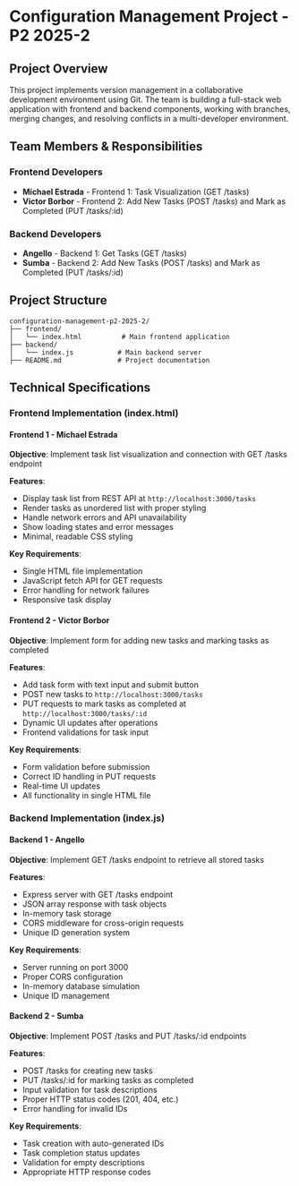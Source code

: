 # Configuration Management Project - P2 2025-2

## Project Overview
This project implements version management in a collaborative development environment using Git. The team is building a full-stack web application with frontend and backend components, working with branches, merging changes, and resolving conflicts in a multi-developer environment.

## Team Members & Responsibilities

### Frontend Developers
- **Michael Estrada** - Frontend 1: Task Visualization (GET /tasks)
- **Victor Borbor** - Frontend 2: Add New Tasks (POST /tasks) and Mark as Completed (PUT /tasks/:id)

### Backend Developers
- **Angello** - Backend 1: Get Tasks (GET /tasks)
- **Sumba** - Backend 2: Add New Tasks (POST /tasks) and Mark as Completed (PUT /tasks/:id)

## Project Structure

```
configuration-management-p2-2025-2/
├── frontend/
│   └── index.html          # Main frontend application
├── backend/
│   └── index.js           # Main backend server
├── README.md              # Project documentation
```

## Technical Specifications

### Frontend Implementation (index.html)

#### Frontend 1 - Michael Estrada
**Objective**: Implement task list visualization and connection with GET /tasks endpoint

**Features**:
- Display task list from REST API at `http://localhost:3000/tasks`
- Render tasks as unordered list with proper styling
- Handle network errors and API unavailability
- Show loading states and error messages
- Minimal, readable CSS styling

**Key Requirements**:
- Single HTML file implementation
- JavaScript fetch API for GET requests
- Error handling for network failures
- Responsive task display

#### Frontend 2 - Victor Borbor
**Objective**: Implement form for adding new tasks and marking tasks as completed

**Features**:
- Add task form with text input and submit button
- POST new tasks to `http://localhost:3000/tasks`
- PUT requests to mark tasks as completed at `http://localhost:3000/tasks/:id`
- Dynamic UI updates after operations
- Frontend validations for task input

**Key Requirements**:
- Form validation before submission
- Correct ID handling in PUT requests
- Real-time UI updates
- All functionality in single HTML file

### Backend Implementation (index.js)

#### Backend 1 - Angello
**Objective**: Implement GET /tasks endpoint to retrieve all stored tasks

**Features**:
- Express server with GET /tasks endpoint
- JSON array response with task objects
- In-memory task storage
- CORS middleware for cross-origin requests
- Unique ID generation system

**Key Requirements**:
- Server running on port 3000
- Proper CORS configuration
- In-memory database simulation
- Unique ID management

#### Backend 2 - Sumba
**Objective**: Implement POST /tasks and PUT /tasks/:id endpoints

**Features**:
- POST /tasks for creating new tasks
- PUT /tasks/:id for marking tasks as completed
- Input validation for task descriptions
- Proper HTTP status codes (201, 404, etc.)
- Error handling for invalid IDs

**Key Requirements**:
- Task creation with auto-generated IDs
- Task completion status updates
- Validation for empty descriptions
- Appropriate HTTP response codes
